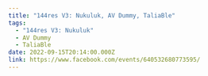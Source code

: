 ```yaml
---
title: "144res V3: Nukuluk, AV Dummy, TaliaBle"
tags:
  - "144res V3: Nukuluk"
  - AV Dummy
  - TaliaBle
date: 2022-09-15T20:14:00.000Z
link: https://www.facebook.com/events/640532680773595/
---
```


